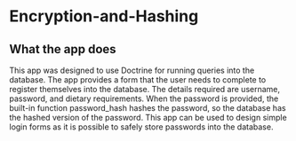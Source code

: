 # Encryption-and-Hashing
## What the app does
This app was designed to use Doctrine for running queries into the database. The app provides a form that the user needs to complete to register themselves into the 
database. The details required are username, password, and dietary requirements. When the password is provided, the built-in function password_hash hashes the password, so
the database has the hashed version of the password.
This app can be used to design simple login forms as it is possible to safely store passwords into the database.
